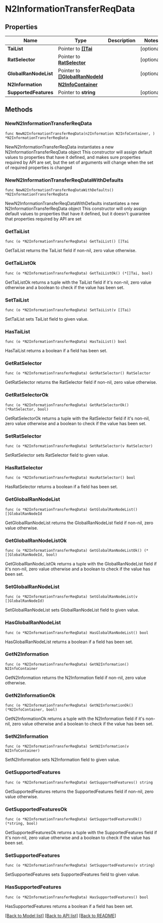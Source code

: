 # N2InformationTransferReqData

## Properties

Name | Type | Description | Notes
------------ | ------------- | ------------- | -------------
**TaiList** | Pointer to [**[]Tai**](Tai.md) |  | [optional] 
**RatSelector** | Pointer to [**RatSelector**](RatSelector.md) |  | [optional] 
**GlobalRanNodeList** | Pointer to [**[]GlobalRanNodeId**](GlobalRanNodeId.md) |  | [optional] 
**N2Information** | [**N2InfoContainer**](N2InfoContainer.md) |  | 
**SupportedFeatures** | Pointer to **string** |  | [optional] 

## Methods

### NewN2InformationTransferReqData

`func NewN2InformationTransferReqData(n2Information N2InfoContainer, ) *N2InformationTransferReqData`

NewN2InformationTransferReqData instantiates a new N2InformationTransferReqData object
This constructor will assign default values to properties that have it defined,
and makes sure properties required by API are set, but the set of arguments
will change when the set of required properties is changed

### NewN2InformationTransferReqDataWithDefaults

`func NewN2InformationTransferReqDataWithDefaults() *N2InformationTransferReqData`

NewN2InformationTransferReqDataWithDefaults instantiates a new N2InformationTransferReqData object
This constructor will only assign default values to properties that have it defined,
but it doesn't guarantee that properties required by API are set

### GetTaiList

`func (o *N2InformationTransferReqData) GetTaiList() []Tai`

GetTaiList returns the TaiList field if non-nil, zero value otherwise.

### GetTaiListOk

`func (o *N2InformationTransferReqData) GetTaiListOk() (*[]Tai, bool)`

GetTaiListOk returns a tuple with the TaiList field if it's non-nil, zero value otherwise
and a boolean to check if the value has been set.

### SetTaiList

`func (o *N2InformationTransferReqData) SetTaiList(v []Tai)`

SetTaiList sets TaiList field to given value.

### HasTaiList

`func (o *N2InformationTransferReqData) HasTaiList() bool`

HasTaiList returns a boolean if a field has been set.

### GetRatSelector

`func (o *N2InformationTransferReqData) GetRatSelector() RatSelector`

GetRatSelector returns the RatSelector field if non-nil, zero value otherwise.

### GetRatSelectorOk

`func (o *N2InformationTransferReqData) GetRatSelectorOk() (*RatSelector, bool)`

GetRatSelectorOk returns a tuple with the RatSelector field if it's non-nil, zero value otherwise
and a boolean to check if the value has been set.

### SetRatSelector

`func (o *N2InformationTransferReqData) SetRatSelector(v RatSelector)`

SetRatSelector sets RatSelector field to given value.

### HasRatSelector

`func (o *N2InformationTransferReqData) HasRatSelector() bool`

HasRatSelector returns a boolean if a field has been set.

### GetGlobalRanNodeList

`func (o *N2InformationTransferReqData) GetGlobalRanNodeList() []GlobalRanNodeId`

GetGlobalRanNodeList returns the GlobalRanNodeList field if non-nil, zero value otherwise.

### GetGlobalRanNodeListOk

`func (o *N2InformationTransferReqData) GetGlobalRanNodeListOk() (*[]GlobalRanNodeId, bool)`

GetGlobalRanNodeListOk returns a tuple with the GlobalRanNodeList field if it's non-nil, zero value otherwise
and a boolean to check if the value has been set.

### SetGlobalRanNodeList

`func (o *N2InformationTransferReqData) SetGlobalRanNodeList(v []GlobalRanNodeId)`

SetGlobalRanNodeList sets GlobalRanNodeList field to given value.

### HasGlobalRanNodeList

`func (o *N2InformationTransferReqData) HasGlobalRanNodeList() bool`

HasGlobalRanNodeList returns a boolean if a field has been set.

### GetN2Information

`func (o *N2InformationTransferReqData) GetN2Information() N2InfoContainer`

GetN2Information returns the N2Information field if non-nil, zero value otherwise.

### GetN2InformationOk

`func (o *N2InformationTransferReqData) GetN2InformationOk() (*N2InfoContainer, bool)`

GetN2InformationOk returns a tuple with the N2Information field if it's non-nil, zero value otherwise
and a boolean to check if the value has been set.

### SetN2Information

`func (o *N2InformationTransferReqData) SetN2Information(v N2InfoContainer)`

SetN2Information sets N2Information field to given value.


### GetSupportedFeatures

`func (o *N2InformationTransferReqData) GetSupportedFeatures() string`

GetSupportedFeatures returns the SupportedFeatures field if non-nil, zero value otherwise.

### GetSupportedFeaturesOk

`func (o *N2InformationTransferReqData) GetSupportedFeaturesOk() (*string, bool)`

GetSupportedFeaturesOk returns a tuple with the SupportedFeatures field if it's non-nil, zero value otherwise
and a boolean to check if the value has been set.

### SetSupportedFeatures

`func (o *N2InformationTransferReqData) SetSupportedFeatures(v string)`

SetSupportedFeatures sets SupportedFeatures field to given value.

### HasSupportedFeatures

`func (o *N2InformationTransferReqData) HasSupportedFeatures() bool`

HasSupportedFeatures returns a boolean if a field has been set.


[[Back to Model list]](../README.md#documentation-for-models) [[Back to API list]](../README.md#documentation-for-api-endpoints) [[Back to README]](../README.md)


